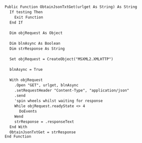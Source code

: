 &nbsp;  &nbsp;  &nbsp;  &nbsp;  
`Public Function ObtainJsonTxtGet(urlget As String) As String`  
&nbsp;&nbsp;&nbsp;&nbsp;`If testing Then`  
&nbsp;&nbsp;&nbsp;&nbsp;&nbsp;&nbsp;&nbsp;&nbsp;`Exit Function`  
&nbsp;&nbsp;&nbsp;&nbsp;`End If`  
&nbsp;  &nbsp;  &nbsp;  &nbsp;  
&nbsp;&nbsp;&nbsp;&nbsp;`Dim objRequest As Object`  
&nbsp;  &nbsp;  &nbsp;  &nbsp;  
&nbsp;&nbsp;&nbsp;&nbsp;`Dim blnAsync As Boolean`  
&nbsp;&nbsp;&nbsp;&nbsp;`Dim strResponse As String`  
&nbsp;  &nbsp;  &nbsp;  &nbsp;  
&nbsp;&nbsp;&nbsp;&nbsp;`Set objRequest = CreateObject("MSXML2.XMLHTTP")`  
&nbsp;  &nbsp;  &nbsp;  &nbsp;  
&nbsp;&nbsp;&nbsp;&nbsp;`blnAsync = True`  
&nbsp;  &nbsp;  &nbsp;  &nbsp;  
&nbsp;&nbsp;&nbsp;&nbsp;`With objRequest`  
&nbsp;&nbsp;&nbsp;&nbsp;&nbsp;&nbsp;&nbsp;&nbsp;`.Open "GET", urlget, blnAsync`  
&nbsp;&nbsp;&nbsp;&nbsp;&nbsp;&nbsp;&nbsp;&nbsp;`.setRequestHeader "Content-Type", "application/json"`  
&nbsp;&nbsp;&nbsp;&nbsp;&nbsp;&nbsp;&nbsp;&nbsp;`.send`  
&nbsp;&nbsp;&nbsp;&nbsp;&nbsp;&nbsp;&nbsp;&nbsp;`'spin wheels whilst waiting for response`  
&nbsp;&nbsp;&nbsp;&nbsp;&nbsp;&nbsp;&nbsp;&nbsp;`While objRequest.readyState <> 4`  
&nbsp;&nbsp;&nbsp;&nbsp;&nbsp;&nbsp;&nbsp;&nbsp;&nbsp;&nbsp;&nbsp;&nbsp;`DoEvents`  
&nbsp;&nbsp;&nbsp;&nbsp;&nbsp;&nbsp;&nbsp;&nbsp;`Wend`  
&nbsp;&nbsp;&nbsp;&nbsp;&nbsp;&nbsp;&nbsp;&nbsp;`strResponse = .responseText`  
&nbsp;&nbsp;&nbsp;&nbsp;`End With`  
&nbsp;&nbsp;&nbsp;&nbsp;`ObtainJsonTxtGet = strResponse`  
`End Function`  


